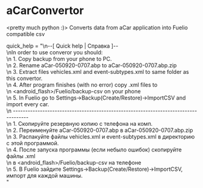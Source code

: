 # aCarConvertor
<pretty much python :)>
Converts data from aCar application into Fuelio compatible csv

quick_help = "\n--[ Quick help | Справка ]--\
\nIn order to use converor you should:\
\n 1. Copy backup from your phone to PC. \
\n 2. Rename aCar-050920-0707.abp to aCar-050920-0707.abp.zip \
\n 3. Extract files vehicles.xml and event-subtypes.xml to same folder as this convertor. \
\n 4. After program finishes (with no error) copy <car-name>.xml files to \
\n    <android_flash>/Fuelio/backup-csv on your phone \
\n 5. In Fuelio go to Settings->Backup(Create/Restore)->ImportCSV and import every car.\
\n ------------------------------------------------------------------------------------ \
\n 1. Скопируйте резервную копию с телефона на комп. \
\n 2. Переименуйте aCar-050920-0707.abp в aCar-050920-0707.abp.zip \
\n 3. Распакуйте файлы vehicles.xml и event-subtypes.xml в директорию с этой программой. \
\n 4. После запуска программы (если небыло ошибок) скопируйте файлы <car-name>.xml \
\n    в <android_flash>/Fuelio/backup-csv на телефоне \
\n 5. В Fuelio зайдите Settings->Backup(Create/Restore)->ImportCSV, импорт для каждой машины.\
"
